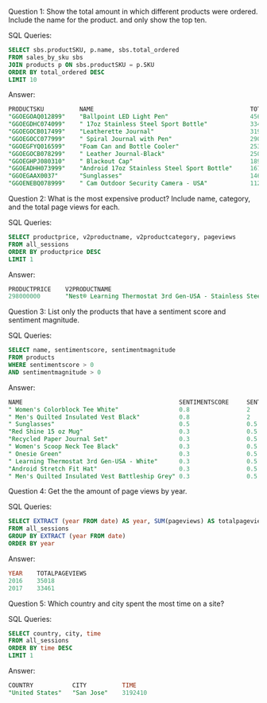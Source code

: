 Question 1: Show the total amount in which different products were ordered. Include the name for the product.
and only show the top ten.

SQL Queries: 
```SQL
SELECT sbs.productSKU, p.name, sbs.total_ordered
FROM sales_by_sku sbs
JOIN products p ON sbs.productSKU = p.SKU
ORDER BY total_ordered DESC
LIMIT 10
```
Answer: 

```sql
PRODUCTSKU          NAME                                            TOTAL_ORDERED
"GGOEGOAQ012899"	"Ballpoint LED Light Pen"	                    456
"GGOEGDHC074099"	" 17oz Stainless Steel Sport Bottle"	        334
"GGOEGOCB017499"	"Leatherette Journal"	                        319
"GGOEGOCC077999"	" Spiral Journal with Pen"	                    290
"GGOEGFYQ016599"	"Foam Can and Bottle Cooler"	                253
"GGOEGOCB078299"	" Leather Journal-Black"	                    250
"GGOEGHPJ080310"	" Blackout Cap"	                                189
"GGOEADHH073999"	"Android 17oz Stainless Steel Sport Bottle"	    167
"GGOEGAAX0037"	    "Sunglasses"	                                146
"GGOENEBQ078999"	" Cam Outdoor Security Camera - USA"	        112
```


Question 2: What is the most expensive product? Include name, category, and the total page views for each.

SQL Queries:
```sql
SELECT productprice, v2productname, v2productcategory, pageviews
FROM all_sessions
ORDER BY productprice DESC
LIMIT 1
```

Answer:

```sql
PRODUCTPRICE    V2PRODUCTNAME                                               V2PRODUCTCATEGORY
298000000	    "Nest® Learning Thermostat 3rd Gen-USA - Stainless Steel"	"Nest-USA"
```

Question 3: List only the products that have a sentiment score and sentiment magnitude. 

SQL Queries: 
```sql
SELECT name, sentimentscore, sentimentmagnitude
FROM products
WHERE sentimentscore > 0
AND sentimentmagnitude > 0
```

Answer:

```sql
NAME                                            SENTIMENTSCORE     SENTIMENTMAGNITUDE
" Women's Colorblock Tee White"	                0.8	               2
" Men's Quilted Insulated Vest Black"	        0.8	               2
" Sunglasses"	                                0.5	               0.5
"Red Shine 15 oz Mug"	                        0.3	               0.5
"Recycled Paper Journal Set"	                0.3	               0.5
" Women's Scoop Neck Tee Black"	                0.3	               0.5
" Onesie Green"	                                0.3	               0.5
" Learning Thermostat 3rd Gen-USA - White"	    0.3	               0.5
"Android Stretch Fit Hat"	                    0.3	               0.5
" Men's Quilted Insulated Vest Battleship Grey"	0.3	               0.5
```

Question 4: Get the the amount of page views by year. 

SQL Queries: 
```sql
SELECT EXTRACT (year FROM date) AS year, SUM(pageviews) AS totalpageviews
FROM all_sessions
GROUP BY EXTRACT (year FROM date)
ORDER BY year
```

Answer:

```sql
YEAR    TOTALPAGEVIEWS
2016	35018
2017	33461
```


Question 5: Which country and city spent the most time on a site?

SQL Queries: 
```SQL
SELECT country, city, time
FROM all_sessions
ORDER BY time DESC
LIMIT 1
```

Answer: 

```sql
COUNTRY           CITY          TIME
"United States"	  "San Jose"	3192410
```